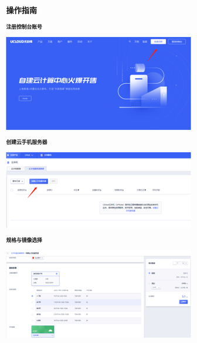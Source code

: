 ## 操作指南
#### 注册控制台账号
 ![img](images/signin1.png)
#### 创建云手机服务器
 ![img](images/signin2.png)
#### 规格与镜像选择
![img](images/signin3.png)
